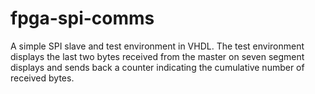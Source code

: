 fpga-spi-comms
==============

A simple SPI slave and test environment in VHDL. The test environment displays the last two bytes received from the master on seven segment displays and sends back a counter indicating the cumulative number of received bytes.  
